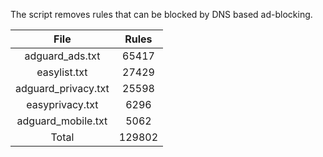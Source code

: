 The script removes rules that can be blocked by DNS based ad-blocking.


| File | Rules |
|:----:|:-----:|
| adguard_ads.txt | 65417 |
| easylist.txt | 27429 |
| adguard_privacy.txt | 25598 |
| easyprivacy.txt | 6296 |
| adguard_mobile.txt | 5062 |
| Total | 129802 |